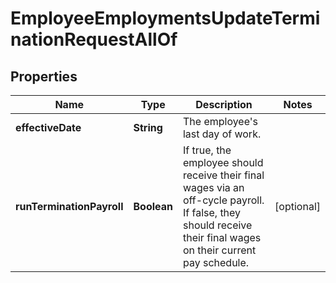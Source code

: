 

# EmployeeEmploymentsUpdateTerminationRequestAllOf



## Properties

| Name | Type | Description | Notes |
|------------ | ------------- | ------------- | -------------|
|**effectiveDate** | **String** | The employee&#39;s last day of work. |  |
|**runTerminationPayroll** | **Boolean** | If true, the employee should receive their final wages via an off-cycle payroll. If false, they should receive their final wages on their current pay schedule. |  [optional] |



